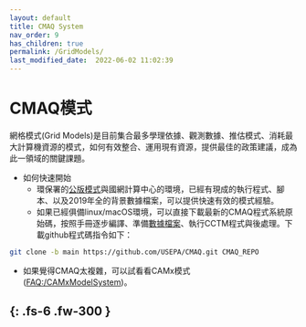 ```yaml
---
layout: default
title: CMAQ System
nav_order: 9
has_children: true
permalink: /GridModels/
last_modified_date:  2022-06-02 11:02:39
---
```


# CMAQ模式

網格模式(Grid Models)是目前集合最多學理依據、觀測數據、推估模式、消耗最大計算機資源的模式，如何有效整合、運用現有資源，提供最佳的政策建議，成為此一領域的關鍵課題。
- 如何快速開始
  - 環保署的[公版模式](https://sinotec2.github.io/Focus-on-Air-Quality/GridModels/TWNEPA_RecommCMAQ/)與國網計算中心的環境，已經有現成的執行程式、腳本、以及2019年全的背景數據檔案，可以提供快速有效的模式經驗。
  - 如果已經俱備linux/macOS環境，可以直接下載最新的CMAQ程式系統原始碼，按照手冊逐步編譯、準備[數據檔案](https://github.com/USEPA/CMAQ#cmaq-test-cases)、執行CCTM程式與後處理。下載github程式碼指令如下：

```bash
git clone -b main https://github.com/USEPA/CMAQ.git CMAQ_REPO
```  
- 如果覺得CMAQ太複雜，可以試看看CAMx模式([FAQ:/CAMxModelSystem](https://sinotec2.github.io/Focus-on-Air-Quality/CAMx/))。

{: .fs-6 .fw-300 }
---



